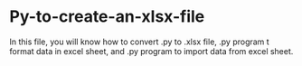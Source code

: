 # Py-to-create-an-xlsx-file
In this file, you will know how to convert .py to .xlsx file, .py program t format data in excel sheet, and .py program to import data from excel sheet.
